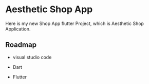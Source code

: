 
# Aesthetic Shop App

Here is my new Shop App flutter Project, which is Aesthetic Shop Application.


## Roadmap
- visual studio code

- Dart

- Flutter


